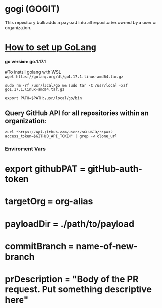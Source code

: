 # gogi (GOGIT)
This repository bulk adds a payload into all repositories owned by a user or organization.

# [How to set up GoLang](https://www.digitalocean.com/community/tutorials/how-to-build-and-install-go-programs)
#### go version: go.1.17.1
#To install golang with WSL  
```wget https://golang.org/dl/go1.17.1.linux-amd64.tar.gz```

```sudo rm -rf /usr/local/go && sudo tar -C /usr/local -xzf go1.17.1.linux-amd64.tar.gz```

```export PATH=$PATH:/usr/local/go/bin```
## Query GitHub API for all repositories within an organization:
```
curl "https://api.github.com/users/$GHUSER/repos?access_token=$GITHUB_API_TOKEN" | grep -w clone_url
```

### Enviroment Vars
# export githubPAT = gitHub-auth-token
# targetOrg = org-alias
# payloadDir = ./path/to/payload
# commitBranch = name-of-new-branch
# prDescription = "Body of the PR request. Put something descriptive here"
